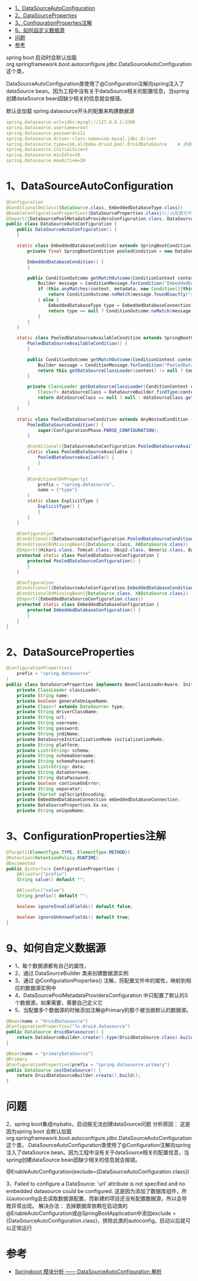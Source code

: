 

<!-- TOC -->

- [1、DataSourceAutoConfiguration](#1datasourceautoconfiguration)
- [2、DataSourceProperties](#2datasourceproperties)
- [3、ConfigurationProperties注解](#3configurationproperties注解)
- [9、如何自定义数据源](#9如何自定义数据源)
- [问题](#问题)
- [参考](#参考)

<!-- /TOC -->

spring boot 启动时会默认加载org.springframework.boot.autoconfigure.jdbc.DataSourceAutoConfiguration这个类，

DataSourceAutoConfiguration类使用了@Configuration注解向spring注入了dataSource bean。因为工程中没有关于dataSource相关的配置信息，当spring创建dataSource bean因缺少相关的信息就会报错。


默认会加载 spring.datasource开头的配置来构建数据源

```yml
spring.datasource.url=jdbc:mysql://127.0.0.1:3306
spring.datasource.username=root
spring.datasource.password=111
spring.datasource.driver-class-name=com.mysql.jdbc.Driver
spring.datasource.type=com.alibaba.druid.pool.DruidDataSource    # 来指定数据源的类型
spring.datasource.initialSize=5
spring.datasource.minIdle=10
spring.datasource.maxActive=20

```



# 1、DataSourceAutoConfiguration


```java
@Configuration
@ConditionalOnClass({DataSource.class, EmbeddedDatabaseType.class})
@EnableConfigurationProperties({DataSourceProperties.class})//从配置文件中映射 DataSource 的值
@Import({DataSourcePoolMetadataProvidersConfiguration.class, DataSourceInitializationConfiguration.class})
public class DataSourceAutoConfiguration {
    public DataSourceAutoConfiguration() {
    }

    static class EmbeddedDatabaseCondition extends SpringBootCondition {
        private final SpringBootCondition pooledCondition = new DataSourceAutoConfiguration.PooledDataSourceCondition();

        EmbeddedDatabaseCondition() {
        }

        public ConditionOutcome getMatchOutcome(ConditionContext context, AnnotatedTypeMetadata metadata) {
            Builder message = ConditionMessage.forCondition("EmbeddedDataSource", new Object[0]);
            if (this.anyMatches(context, metadata, new Condition[]{this.pooledCondition})) {
                return ConditionOutcome.noMatch(message.foundExactly("supported pooled data source"));
            } else {
                EmbeddedDatabaseType type = EmbeddedDatabaseConnection.get(context.getClassLoader()).getType();
                return type == null ? ConditionOutcome.noMatch(message.didNotFind("embedded database").atAll()) : ConditionOutcome.match(message.found("embedded database").items(new Object[]{type}));
            }
        }
    }

    static class PooledDataSourceAvailableCondition extends SpringBootCondition {
        PooledDataSourceAvailableCondition() {
        }

        public ConditionOutcome getMatchOutcome(ConditionContext context, AnnotatedTypeMetadata metadata) {
            Builder message = ConditionMessage.forCondition("PooledDataSource", new Object[0]);
            return this.getDataSourceClassLoader(context) != null ? ConditionOutcome.match(message.foundExactly("supported DataSource")) : ConditionOutcome.noMatch(message.didNotFind("supported DataSource").atAll());
        }

        private ClassLoader getDataSourceClassLoader(ConditionContext context) {
            Class<?> dataSourceClass = DataSourceBuilder.findType(context.getClassLoader());
            return dataSourceClass == null ? null : dataSourceClass.getClassLoader();
        }
    }

    static class PooledDataSourceCondition extends AnyNestedCondition {
        PooledDataSourceCondition() {
            super(ConfigurationPhase.PARSE_CONFIGURATION);
        }

        @Conditional({DataSourceAutoConfiguration.PooledDataSourceAvailableCondition.class})
        static class PooledDataSourceAvailable {
            PooledDataSourceAvailable() {
            }
        }

        @ConditionalOnProperty(
            prefix = "spring.datasource",
            name = {"type"}
        )
        static class ExplicitType {
            ExplicitType() {
            }
        }
    }

    @Configuration
    @Conditional({DataSourceAutoConfiguration.PooledDataSourceCondition.class})
    @ConditionalOnMissingBean({DataSource.class, XADataSource.class})
    @Import({Hikari.class, Tomcat.class, Dbcp2.class, Generic.class, DataSourceJmxConfiguration.class})
    protected static class PooledDataSourceConfiguration {
        protected PooledDataSourceConfiguration() {
        }
    }

    @Configuration
    @Conditional({DataSourceAutoConfiguration.EmbeddedDatabaseCondition.class})
    @ConditionalOnMissingBean({DataSource.class, XADataSource.class})
    @Import({EmbeddedDataSourceConfiguration.class})
    protected static class EmbeddedDatabaseConfiguration {
        protected EmbeddedDatabaseConfiguration() {
        }
    }
}

```

# 2、DataSourceProperties


```java
@ConfigurationProperties(
    prefix = "spring.datasource"
)
public class DataSourceProperties implements BeanClassLoaderAware, InitializingBean {
    private ClassLoader classLoader;
    private String name;
    private boolean generateUniqueName;
    private Class<? extends DataSource> type;
    private String driverClassName;
    private String url;
    private String username;
    private String password;
    private String jndiName;
    private DataSourceInitializationMode initializationMode;
    private String platform;
    private List<String> schema;
    private String schemaUsername;
    private String schemaPassword;
    private List<String> data;
    private String dataUsername;
    private String dataPassword;
    private boolean continueOnError;
    private String separator;
    private Charset sqlScriptEncoding;
    private EmbeddedDatabaseConnection embeddedDatabaseConnection;
    private DataSourceProperties.Xa xa;
    private String uniqueName;
```


# 3、ConfigurationProperties注解

```java
@Target({ElementType.TYPE, ElementType.METHOD})
@Retention(RetentionPolicy.RUNTIME)
@Documented
public @interface ConfigurationProperties {
    @AliasFor("prefix")
    String value() default "";

    @AliasFor("value")
    String prefix() default "";

    boolean ignoreInvalidFields() default false;

    boolean ignoreUnknownFields() default true;
}
```






# 9、如何自定义数据源
- 1、每个数据源都有自己的属性，
- 2、通过 DataSourceBuilder 类来创建数据源实例
- 3、通过 @ConfigurationProperties() 注解，将配置文件中的属性，映射到相应的数据源实例中
- 4、DataSourcePoolMetadataProvidersConfiguration 中只配置了默认的3个数据源，如果需要，需要自己定义它
- 5、当配置多个数据源的时候添加注解@Primary的那个被当做默认的数据源。

```java
@Bean(name = "druidDatasource")
@ConfigurationProperties("ls.druid.datasource")
public DataSource druidDatasource() {
    return DataSourceBuilder.create().type(DruidDataSource.class).build();
}
```

```java
@Bean(name = "primaryDataSource")
@Primary
@ConfigurationProperties(prefix = "spring.datasource.primary")
public DataSource costDataSource() {
    return DruidDataSourceBuilder.create().build();
}
```


# 问题

2、spring boot集成mybatis，启动报无法创建dataSource问题
分析原因：
这是因为spring boot 会默认加载org.springframework.boot.autoconfigure.jdbc.DataSourceAutoConfiguration这个类，
DataSourceAutoConfiguration类使用了@Configuration注解向spring注入了dataSource bean。因为工程中没有关于dataSource相关的配置信息，当spring创建dataSource bean因缺少相关的信息就会报错。

@EnableAutoConfiguration(exclude={DataSourceAutoConfiguration.class})


3、Failed to configure a DataSource: 'url' attribute is not specified and no embedded datasource could be configured.
这是因为添加了数据库组件，所以autoconfig会去读取数据源配置，而新建的项目还没有配置数据源，所以会导致异常出现。
解决办法：
去掉数据库依赖在启动类的@EnableAutoConfiguration或@SpringBootApplication中添加exclude = {DataSourceAutoConfiguration.class}，排除此类的autoconfig。启动以后就可以正常运行


# 参考


- [Springboot 模块分析 —— DataSourceAutoConfiguration 解析](https://blog.csdn.net/kangsa998/article/details/90231518)


